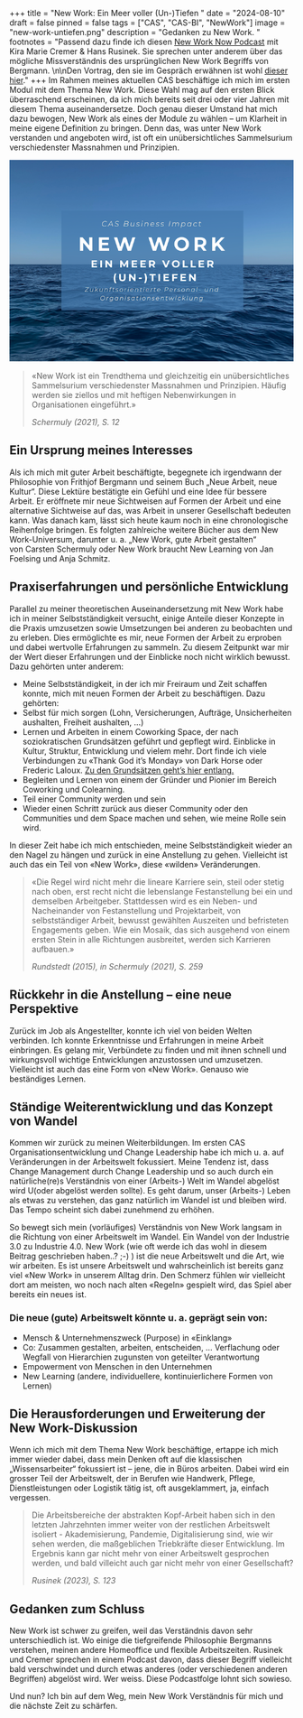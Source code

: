 +++
title = "New Work: Ein Meer voller (Un-)Tiefen "
date = "2024-08-10"
draft = false
pinned = false
tags = ["CAS", "CAS-BI", "NewWork"]
image = "new-work-untiefen.png"
description = "Gedanken zu New Work. "
footnotes = "Passend dazu finde ich diesen [New Work Now Podcast](https://open.spotify.com/episode/2r74HQJzc2CBKof122KWUo?si=62a7897c4d6f419e) mit Kira Marie Cremer & Hans Rusinek. Sie sprechen unter anderem über das mögliche Missverständnis des ursprünglichen New Work Begriffs von Bergmann. \n\nDen Vortrag, den sie im Gespräch erwähnen ist wohl [dieser hier](https://youtu.be/29IoGFD86QM)."
+++
Im Rahmen meines aktuellen CAS beschäftige ich mich im ersten Modul mit dem Thema New Work. Diese Wahl mag auf den ersten Blick überraschend erscheinen, da ich mich bereits seit drei oder vier Jahren mit diesem Thema auseinandersetze. Doch genau dieser Umstand hat mich dazu bewogen, New Work als eines der Module zu wählen – um Klarheit in meine eigene Definition zu bringen. Denn das, was unter New Work verstanden und angeboten wird, ist oft ein unübersichtliches Sammelsurium verschiedenster Massnahmen und Prinzipien.

![](new-work-untiefen-2.png)

> «New Work ist ein Trendthema und gleichzeitig ein unübersichtliches Sammelsurium verschiedenster Massnahmen und Prinzipien. Häufig werden sie ziellos und mit heftigen Nebenwirkungen in Organisationen eingeführt.» 
>
> *Schermuly (2021), S. 12*

## Ein Ursprung meines Interesses

Als ich mich mit guter Arbeit beschäftigte, begegnete ich irgendwann der Philosophie von Frithjof Bergmann und seinem Buch „Neue Arbeit, neue Kultur“. Diese Lektüre bestätigte ein Gefühl und eine Idee für bessere Arbeit. Er eröffnete mir neue Sichtweisen auf Formen der Arbeit und eine alternative Sichtweise auf das, was Arbeit in unserer Gesellschaft bedeuten kann. Was danach kam, lässt sich heute kaum noch in eine chronologische Reihenfolge bringen. Es folgten zahlreiche weitere Bücher aus dem New Work-Universum, darunter u. a. „New Work, gute Arbeit gestalten“ von Carsten Schermuly oder New Work braucht New Learning von Jan Foelsing und Anja Schmitz.

## Praxiserfahrungen und persönliche Entwicklung

Parallel zu meiner theoretischen Auseinandersetzung mit New Work habe ich in meiner Selbstständigkeit versucht, einige Anteile dieser Konzepte in die Praxis umzusetzen sowie Umsetzungen bei anderen zu beobachten und zu erleben. Dies ermöglichte es mir, neue Formen der Arbeit zu erproben und dabei wertvolle Erfahrungen zu sammeln. Zu diesem Zeitpunkt war mir der Wert dieser Erfahrungen und der Einblicke noch nicht wirklich bewusst. Dazu gehörten unter anderem:

* Meine Selbstständigkeit, in der ich mir Freiraum und Zeit schaffen konnte, mich mit neuen Formen der Arbeit zu beschäftigen. Dazu gehörten:
* Selbst für mich sorgen (Lohn, Versicherungen, Aufträge, Unsicherheiten aushalten, Freiheit aushalten, …) 
* Lernen und Arbeiten in einem Coworking Space, der nach soziokratischen Grundsätzen geführt und gepflegt wird. Einblicke in Kultur, Struktur, Entwicklung und vielem mehr. Dort finde ich viele Verbindungen zu «Thank God it’s Monday» von Dark Horse oder Frederic Laloux. [Zu den Grundsätzen geht’s hier entlang.](https://www.effinger.ch/grundsaetze/)
* Begleiten und Lernen von einem der Gründer und Pionier im Bereich Coworking und Colearning.
* Teil einer Community werden und sein
* Wieder einen Schritt zurück aus dieser Community oder den Communities und dem Space machen und sehen, wie meine Rolle sein wird.

In dieser Zeit habe ich mich entschieden, meine Selbstständigkeit wieder an den Nagel zu hängen und zurück in eine Anstellung zu gehen. Vielleicht ist auch das ein Teil von «New Work», diese «wilden» Veränderungen.

> «Die Regel wird nicht mehr die lineare Karriere sein, steil oder stetig nach oben, erst recht nicht die lebenslange Festanstellung bei ein und demselben Arbeitgeber. Stattdessen wird es ein Neben- und Nacheinander von Festanstellung und Projektarbeit, von selbstständiger Arbeit, bewusst gewählten Auszeiten und befristeten Engagements geben. Wie ein Mosaik, das sich ausgehend von einem ersten Stein in alle Richtungen ausbreitet, werden sich Karrieren aufbauen.» 
>
> *Rundstedt (2015), in Schermuly (2021), S. 259*

## Rückkehr in die Anstellung – eine neue Perspektive

Zurück im Job als Angestellter, konnte ich viel von beiden Welten verbinden. Ich konnte Erkenntnisse und Erfahrungen in meine Arbeit einbringen. Es gelang mir, Verbündete zu finden und mit ihnen schnell und wirkungsvoll wichtige Entwicklungen anzustossen und umzusetzen. Vielleicht ist auch das eine Form von «New Work». Genauso wie beständiges Lernen. 

## Ständige Weiterentwicklung und das Konzept von Wandel

Kommen wir zurück zu meinen Weiterbildungen. Im ersten CAS Organisationsentwicklung und Change Leadership habe ich mich u. a. auf Veränderungen in der Arbeitswelt fokussiert. Meine Tendenz ist, dass Change Management durch Change Leadership und so auch durch ein natürliche(re)s Verständnis von einer (Arbeits-) Welt im Wandel abgelöst wird U(oder abgelöst werden sollte). Es geht darum, unser (Arbeits-) Leben als etwas zu verstehen, das ganz natürlich im Wandel ist und bleiben wird. Das Tempo scheint sich dabei zunehmend zu erhöhen. 

So bewegt sich mein (vorläufiges) Verständnis von New Work langsam in die Richtung von einer Arbeitswelt im Wandel. Ein Wandel von der Industrie 3.0 zu Industrie 4.0. New Work (wie oft werde ich das wohl in diesem Beitrag geschrieben haben..? ;-) ) ist die neue Arbeitswelt und die Art, wie wir arbeiten. Es ist unsere Arbeitswelt und wahrscheinlich ist bereits ganz viel «New Work» in unserem Alltag drin. Den Schmerz fühlen wir vielleicht dort am meisten, wo noch nach alten «Regeln» gespielt wird, das Spiel aber bereits ein neues ist.  

### Die neue (gute) Arbeitswelt könnte u. a. geprägt sein von:  

* Mensch & Unternehmenszweck (Purpose) in «Einklang»
* Co: Zusammen gestalten, arbeiten, entscheiden, … Verflachung oder Wegfall von Hierarchien zugunsten von geteilter Verantwortung
* Empowerment von Menschen in den Unternehmen
* New Learning (andere, individuellere, kontinuierlichere Formen von Lernen)

## Die Herausforderungen und Erweiterung der New Work-Diskussion

Wenn ich mich mit dem Thema New Work beschäftige, ertappe ich mich immer wieder dabei, dass mein Denken oft auf die klassischen „Wissensarbeiter“ fokussiert ist – jene, die in Büros arbeiten. Dabei wird ein grosser Teil der Arbeitswelt, der in Berufen wie Handwerk, Pflege, Dienstleistungen oder Logistik tätig ist, oft ausgeklammert, ja, einfach vergessen.

> Die Arbeitsbereiche der abstrakten Kopf-Arbeit haben sich in den letzten Jahrzehnten immer weiter von der restlichen Arbeitswelt isoliert - Akademisierung, Pandemie, Digitalisierung sind, wie wir sehen werden, die maßgeblichen Triebkräfte dieser Entwicklung. Im Ergebnis kann gar nicht mehr von einer Arbeitswelt gesprochen werden, und bald villeicht auch gar nicht mehr von einer Gesellschaft? 
>
> *Rusinek (2023),  S. 123*

## Gedanken zum Schluss

New Work ist schwer zu greifen, weil das Verständnis davon sehr unterschiedlich ist. Wo einige die tiefgreifende Philosophie Bergmanns verstehen, meinen andere Homeoffice und flexible Arbeitszeiten. Rusinek und Cremer sprechen in einem Podcast davon, dass dieser Begriff vielleicht bald verschwindet und durch etwas anderes (oder verschiedenen anderen Begriffen) abgelöst wird. Wer weiss. Diese Podcastfolge lohnt sich sowieso. 

Und nun? Ich bin auf dem Weg, mein New Work Verständnis für mich und die nächste Zeit zu schärfen.